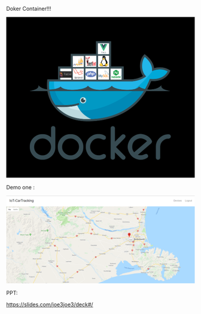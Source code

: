 Doker Container!!!

![alt text](https://github.com/Joe3Huang/IoTCarTracking/blob/master/poster.png)



Demo one :

![alt text](https://github.com/Joe3Huang/IoTCarTracking/blob/master/demo1.png)


PPT:

https://slides.com/joe3joe3/deck#/